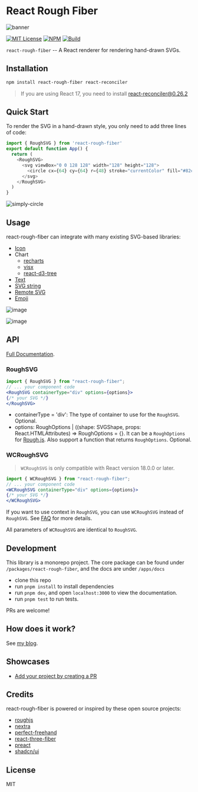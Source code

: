 # React Rough Fiber

![banner](https://user-images.githubusercontent.com/27432981/233581368-3b8bb5e1-5d18-48ff-b0ee-89d78abb7796.png)

[![MIT License](https://img.shields.io/badge/License-MIT-green.svg)](https://choosealicense.com/licenses/mit/)
[![NPM](https://img.shields.io/npm/v/react-rough-fiber)](https://www.npmjs.com/package/react-rough-fiber)
[![Build](https://img.shields.io/github/actions/workflow/status/bowen7/react-rough-fiber/npm-publish.yml)](https://github.com/Bowen7/react-rough-fiber/actions/workflows/npm-publish.yml)


`react-rough-fiber` -- A React renderer for rendering hand-drawn SVGs.

## Installation

``` bash
npm install react-rough-fiber react-reconciler
```

> If you are using React 17, you need to install react-reconciler@0.26.2

## Quick Start

To render the SVG in a hand-drawn style, you only need to add three lines of code:
``` js
import { RoughSVG } from 'react-rough-fiber'
export default function App() {
  return (
    <RoughSVG>
      <svg viewBox="0 0 128 128" width="128" height="128">
        <circle cx={64} cy={64} r={48} stroke="currentColor" fill="#82ca9d" />
      </svg>
    </RoughSVG>
  )
}
```

![simply-circle](https://user-images.githubusercontent.com/27432981/233627411-dcc63b21-317c-4b85-8a55-92d39322df10.png)


## Usage

react-rough-fiber can integrate with many existing SVG-based libraries:

- [Icon](https://react-rough-fiber.amind.app/examples/icon)
- Chart
  - [recharts](https://react-rough-fiber.amind.app/examples/chart/recharts)
  - [visx](https://react-rough-fiber.amind.app/examples/chart/visx)
  - [react-d3-tree](https://react-rough-fiber.amind.app/examples/chart/react-d3-tree)
- [Text](https://react-rough-fiber.amind.app/examples/text)
- [SVG string](https://react-rough-fiber.amind.app/examples/svg-string)
- [Remote SVG](https://react-rough-fiber.amind.app/examples/remote-svg)
- [Emoji](https://react-rough-fiber.amind.app/examples/emoji)

![image](https://user-images.githubusercontent.com/27432981/233629588-34c66519-1ae0-45de-beaa-f9dfedf635f3.png)

![image](https://user-images.githubusercontent.com/27432981/233627832-7f7a1a87-485c-4220-a483-17bb6b93f4ea.png)

## API

[Full Documentation](https://react-rough-fiber.amind.app/apis).

### RoughSVG

``` jsx
import { RoughSVG } from "react-rough-fiber";
// ... your component code
<RoughSVG containerType="div" options={options}>
{/* your SVG */}
</RoughSVG>
```

- containerType = 'div': The type of container to use for the `RoughSVG`. Optional.
- options: RoughOptions | ((shape: SVGShape, props: React.HTMLAttributes<SVGElement>) => RoughOptions = {}. It can be a `RoughOptions` for [Rough.js](https://github.com/rough-stuff/rough/wiki#options). Also support a function that returns `RoughOptions`. Optional.

### WCRoughSVG

> `WCRoughSVG` is only compatible with React version 18.0.0 or later.

``` jsx
import { WCRoughSVG } from "react-rough-fiber";
// ... your component code
<WCRoughSVG containerType="div" options={options}>
{/* your SVG */}
</WCRoughSVG>
```

If you want to use context in `RoughSVG`, you can use `WCRoughSVG` instead of `RoughSVG`. See [FAQ](https://react-rough-fiber.amind.app/faq) for more details.

All parameters of `WCRoughSVG` are identical to `RoughSVG`.

## Development

This library is a monorepo project. The core package can be found under `/packages/react-rough-fiber`, and the docs are under `/apps/docs`

- clone this repo
- run `pnpm install` to install dependencies
- run `pnpm dev`, and open `localhost:3000` to view the documentation.
- run `pnpm test` to run tests.

PRs are welcome!

## How does it work?

See [my blog](https://www.bowencodes.com/post/react-rough-fiber).

## Showcases

- [Add your project by creating a PR](https://github.com/Bowen7/react-rough-fiber/pulls)

## Credits

react-rough-fiber is powered or inspired by these open source projects:

- [roughjs](https://github.com/rough-stuff/rough)
- [nextra](https://github.com/shuding/nextra)
- [perfect-freehand](https://github.com/steveruizok/perfect-freehand)
- [react-three-fiber](https://github.com/pmndrs/react-three-fiber)
- [preact](https://github.com/preactjs/preact)
- [shadcn/ui](https://github.com/shadcn/ui)

## License

MIT
